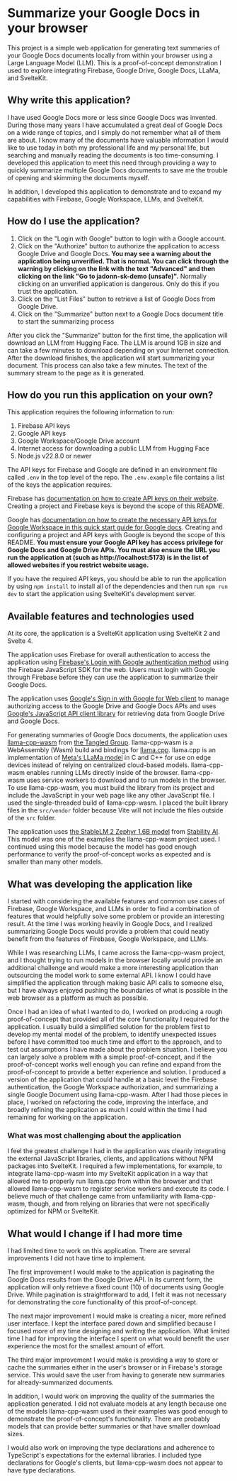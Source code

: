 # Summarize your Google Docs in your browser

This project is a simple web application for generating text summaries of your Google Docs documents locally from within your browser using a Large Language Model (LLM). This is a proof-of-concept demonstration I used to explore integrating Firebase, Google Drive, Google Docs, LLaMa, and SvelteKit.

## Why write this application?

I have used Google Docs more or less since Google Docs was invented. During those many years I have accumulated a great deal of Google Docs on a wide range of topics, and I simply do not remember what all of them are about. I know many of the documents have valuable information I would like to use today in both my professional life and my personal life, but searching and manually reading the documents is too time-consuming. I developed this application to meet this need through providing a way to quickly summarize multiple Google Docs documents to save me the trouble of opening and skimming the documents myself.

In addition, I developed this application to demonstrate and to expand my capabilities with Firebase, Google Workspace, LLMs, and SvelteKit.

## How do I use the application?

1. Click on the "Login with Google" button to login with a Google account.
2. Click on the "Authorize" button to authorize the application to access Google Drive and Google Docs. **You may see a warning about the application being unverified. That is normal. You can click through the warning by clicking on the link with the text "Advanced" and then clicking on the link "Go to jadonn-sk-demo (unsafe)".** Normally clicking on an unverified application is dangerous. Only do this if you trust the application.
3. Click on the "List Files" button to retrieve a list of Google Docs from Google Drive.
4. Click on the "Summarize" button next to a Google Docs document title to start the summarizing process

After you click the "Summarize" button for the first time, the application will download an LLM from Hugging Face. The LLM is around 1GB in size and can take a few minutes to download depending on your Internet connection. After the download finishes, the application will start summarizing your document. This process can also take a few minutes. The text of the summary stream to the page as it is generated.

## How do you run this application on your own?

This application requires the following information to run:

1. Firebase API keys
2. Google API keys
3. Google Workspace/Google Drive account
4. Internet access for downloading a public LLM from Hugging Face
5. Node.js v22.8.0 or newer

The API keys for Firebase and Google are defined in an environment file called `.env` in the top level of the repo. The `.env.example` file contains a list of the keys the application requires.

Firebase has [documentation on how to create API keys on their website](https://firebase.google.com/docs/projects/api-keys). Creating a project and Firebase keys is beyond the scope of this README.

Google has [documentation on how to create the necessary API keys for Google Workspace in this quick start guide for Google docs](https://developers.google.com/docs/api/quickstart/js). Creating and configuring a project and API keys with Google is beyond the scope of this README. **You must ensure your Google API key has access privilege for Google Docs and Google Drive APIs. You must also ensure the URL you run the application at (such as http://localhost:5173) is in the list of allowed websites if you restrict website usage.**

If you have the required API keys, you should be able to run the application by using `npm install` to install all of the dependencies and then run `npm run dev` to start the application using SvelteKit's development server.

## Available features and technologies used

At its core, the application is a SvelteKit application using SvelteKit 2 and Svelte 4.

The application uses Firebase for overall authentication to access the application using [Firebase's Login with Google authentication method](https://firebase.google.com/docs/auth/web/google-signin) using the Firebase JavaScript SDK for the web. Users must login with Google through Firebase before they can use the application to summarize their Google Docs.

The application uses [Google's Sign in with Google for Web client](https://developers.google.com/identity/gsi/web/guides/client-library) to manage authorizing access to the Google Drive and Google Docs APIs and uses [Google's JavaScript API client library](https://github.com/google/google-api-javascript-client) for retrieving data from Google Drive and Google Docs.

For generating summaries of Google Docs documents, the application uses [llama-cpp-wasm](https://llama-cpp-wasm.tangledgroup.com) from [the Tangled Group](https://tangledgroup.com). llama-cpp-wasm is a WebAssembly (Wasm) build and bindings for [llama.cpp](https://github.com/ggerganov/llama.cpp). llama.cpp is an implementation of [Meta's LLaMa model](https://arxiv.org/abs/2302.13971) in C and C++ for use on edge devices instead of relying on centralized cloud-based models. llama-cpp-wasm enables running LLMs directly inside of the browser. llama-cpp-wasm uses service workers to download and to run models in the browser. To use llama-cpp-wasm, you must build the library from its project and include the JavaScript in your web page like any other JavaScript file. I used the single-threaded build of llama-cpp-wasm. I placed the built library files in the `src/vendor` folder because Vite will not include the files outside of the `src` folder.

The application uses [the StableLM 2 Zephyr 1.6B model](https://huggingface.co/stabilityai/stablelm-2-zephyr-1_6b) from [Stability AI](https://stability.ai/). This model was one of the examples the llama-cpp-wasm project used. I continued using this model because the model has good enough performance to verify the proof-of-concept works as expected and is smaller than many other models.

## What was developing the application like

I started with considering the available features and common use cases of Firebase, Google Workspace, and LLMs in order to find a combination of features that would helpfully solve some problem or provide an interesting result. At the time I was working heavily in Google Docs, and I realized summarizing Google Docs would provide a problem that could neatly benefit from the features of Firebase, Google Workspace, and LLMs.

While I was researching LLMs, I came across the llama-cpp-wasm project, and I thought trying to run models in the browser locally would provide an additional challenge and would make a more interesting application than outsourcing the model work to some external API. I know I could have simplified the application through making basic API calls to someone else, but I have always enjoyed pushing the boundaries of what is possible in the web browser as a platform as much as possible.

Once I had an idea of what I wanted to do, I worked on producing a rough proof-of-concept that provided all of the core functionality I required for the application. I usually build a simplified solution for the problem first to develop my mental model of the problem, to identify unexpected issues before I have committed too much time and effort to the approach, and to test out assumptions I have made about the problem situation. I believe you can largely solve a problem with a simple proof-of-concept, and if the proof-of-concept works well enough you can refine and expand from the proof-of-concept to provide a better experience and solution. I produced a version of the application that could handle at a basic level the Firebase authentication, the Google Workspace authorization, and summarizing a single Google Document using llama-cpp-wasm. After I had those pieces in place, I worked on refactoring the code, improving the interface, and broadly refining the application as much I could within the time I had remaining for working on the application.

### What was most challenging about the application

I feel the greatest challenge I had in the application was cleanly integrating the external JavaScript libraries, clients, and applications without NPM packages into SvelteKit. I required a few implementations, for example, to integrate llama-cpp-wasm into my SvelteKit application in a way that allowed me to properly run llama.cpp from within the browser and that allowed llama-cpp-wasm to register service workers and execute its code. I believe much of that challenge came from unfamiliarity with llama-cpp-wasm, though, and from relying on libraries that were not specifically optimized for NPM or SvelteKit.

## What would I change if I had more time

I had limited time to work on this application. There are several improvements I did not have time to implement.

The first improvement I would make to the application is paginating the Google Docs results from the Google Drive API. In its current form, the application will only retrieve a fixed count (10) of documents using Google Drive. While pagination is straightforward to add, I felt it was not necessary for demonstrating the core functionality of this proof-of-concept.

The next major improvement I would make is creating a nicer, more refined user interface. I kept the interface pared down and simplified because I focused more of my time designing and writing the application. What limited time I had for improving the interface I spent on what would benefit the user experience the most for the smallest amount of effort.

The third major improvement I would make is providing a way to store or cache the summaries either in the user's browser or in Firebase's storage service. This would save the user from having to generate new summaries for already-summarized documents.

In addition, I would work on improving the quality of the summaries the application generated. I did not evaluate models at any length because one of the models llama-cpp-wasm used in their examples was good enough to demonstrate the proof-of-concept's functionality. There are probably models that can provide better summaries or that have smaller download sizes.

I would also work on improving the type declarations and adherence to TypeScript's expectations for the external libraries. I included type declarations for Google's clients, but llama-cpp-wasm does not appear to have type declarations.